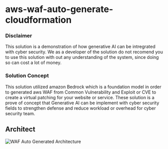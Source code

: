 # aws-waf-auto-generate-cloudformation
### Disclaimer
This solution is a demonstration of how generative AI can be intregrated with cyber security. We as a developer of the solution do not recomend you to use this solution with out any understanding of the system, since doing so can cost a lot of money. 
### Solution Concept
This solution utilized amazon Bedrock which is a foundation model in order to generated aws WAF from Common Vulnerability and Exploit or CVE to create a virtual patching for your website or service. These solution is a prove of concept that Generative AI can be implement with cyber security fields to strengthen defense and reduce workload or overhead for cyber security team.
## Architect
![WAF Auto Generated Architecture](source/architecture/architecture.png)
